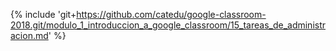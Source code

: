 {% include 'git+https://github.com/catedu/google-classroom-2018.git/modulo_1_introduccion_a_google_classroom/15_tareas_de_administracion.md' %}
